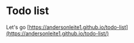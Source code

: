 # Todo list
Let's go [https://andersonleite1.github.io/todo-list](https://andersonleite1.github.io/todo-list/)
